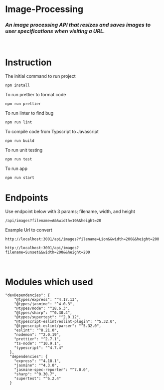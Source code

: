 # Image-Processing

### _An image processing API that resizes and saves images to user specifications when visiting a URL._

<br />

# Instruction

The initial command to run project

```
npm install
```

To run prettier to format code

```
npm run prettier
```

To run linter to find bug

```
npm run lint
```

To compile code from Typscript to Javascript

```
npm run build
```

To run unit testing

```
npm run test
```

To run app

```
npm run start
```

# Endpoints

Use endpoint below with 3 params; filename, width, and height

```
/api/images?filename=A&&width=10&&height=20
```

Example Url to convert

```
http://localhost:3001/api/images?filename=Lion&&width=200&&height=200

http://localhost:3001/api/images?filename=Sunset&&width=200&&height=200
```

<br />

# Modules which used

```
"devDependencies": {
    "@types/express": "^4.17.13",
    "@types/jasmine": "^4.0.3",
    "@types/node": "^18.6.3",
    "@types/sharp": "^0.30.4",
    "@types/supertest": "^2.0.12",
    "@typescript-eslint/eslint-plugin": "^5.32.0",
    "@typescript-eslint/parser": "^5.32.0",
    "eslint": "^8.21.0",
    "nodemon": "^2.0.19",
    "prettier": "^2.7.1",
    "ts-node": "^10.9.1",
    "typescript": "^4.7.4"
  },
  "dependencies": {
    "express": "^4.18.1",
    "jasmine": "^4.3.0",
    "jasmine-spec-reporter": "^7.0.0",
    "sharp": "^0.30.7",
    "supertest": "^6.2.4"
  }
```
